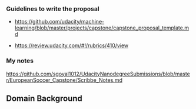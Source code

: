 
### Guidelines to write the proposal

* https://github.com/udacity/machine-learning/blob/master/projects/capstone/capstone_proposal_template.md

* https://review.udacity.com/#!/rubrics/410/view



### My notes
https://github.com/sgoyal1012/UdacityNanodegreeSubmissions/blob/master/EuropeanSoccer_Capstone/Scribbe_Notes.md


## Domain Background
